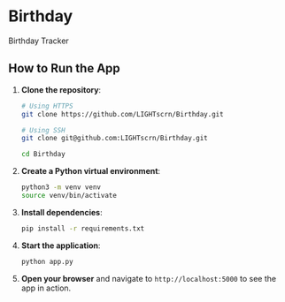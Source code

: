# Birthday
Birthday Tracker
## How to Run the App

1. **Clone the repository**:
    ```bash
    # Using HTTPS
    git clone https://github.com/LIGHTscrn/Birthday.git

    # Using SSH
    git clone git@github.com:LIGHTscrn/Birthday.git

    cd Birthday
    ```

2. **Create a Python virtual environment**:
    ```bash
    python3 -m venv venv
    source venv/bin/activate
    ```

3. **Install dependencies**:
    ```bash
    pip install -r requirements.txt
    ```

4. **Start the application**:
    ```bash
    python app.py
    ```

5. **Open your browser** and navigate to `http://localhost:5000` to see the app in action.

